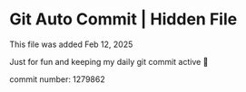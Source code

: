 # Git Auto Commit | Hidden File

This file was added Feb 12, 2025

Just for fun and keeping my daily git commit active 🤪

commit number: 1279862
